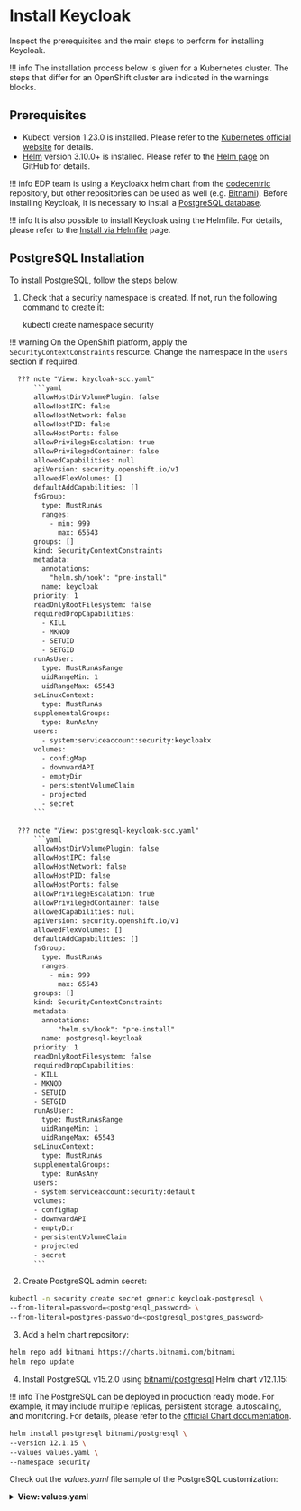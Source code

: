 # Install Keycloak

Inspect the prerequisites and the main steps to perform for installing Keycloak.

!!! info
    The installation process below is given for a Kubernetes cluster. The steps that differ for an OpenShift cluster are
    indicated in the warnings blocks.

## Prerequisites

* Kubectl version 1.23.0 is installed. Please refer to the [Kubernetes official website](https://v1-23.docs.kubernetes.io/releases/download/) for details.
* [Helm](https://helm.sh) version 3.10.0+ is installed. Please refer to the [Helm page](https://github.com/helm/helm/releases/tag/v3.10.2) on GitHub for details.

!!! info
    EDP team is using a Keycloakx helm chart from the [codecentric](https://github.com/codecentric/helm-charts/tree/master/charts/keycloakx) repository, but other repositories can be used as well (e.g. [Bitnami](https://github.com/bitnami/charts/tree/master/bitnami/keycloak/)).
    Before installing Keycloak, it is necessary to install a [PostgreSQL database](https://www.postgresql.org/download/).

!!! info
    It is also possible to install Keycloak using the Helmfile. For details, please refer to the [Install via Helmfile](./install-via-helmfile.md#deploy-keycloak) page.

## PostgreSQL Installation

To install PostgreSQL, follow the steps below:

1. Check that a security namespace is created. If not, run the following command to create it:

      kubectl create namespace security

  !!! warning
      On the OpenShift platform, apply the `SecurityContextConstraints` resource. Change the namespace in the `users` section if required.

      ??? note "View: keycloak-scc.yaml"
          ```yaml
          allowHostDirVolumePlugin: false
          allowHostIPC: false
          allowHostNetwork: false
          allowHostPID: false
          allowHostPorts: false
          allowPrivilegeEscalation: true
          allowPrivilegedContainer: false
          allowedCapabilities: null
          apiVersion: security.openshift.io/v1
          allowedFlexVolumes: []
          defaultAddCapabilities: []
          fsGroup:
            type: MustRunAs
            ranges:
              - min: 999
                max: 65543
          groups: []
          kind: SecurityContextConstraints
          metadata:
            annotations:
              "helm.sh/hook": "pre-install"
            name: keycloak
          priority: 1
          readOnlyRootFilesystem: false
          requiredDropCapabilities:
            - KILL
            - MKNOD
            - SETUID
            - SETGID
          runAsUser:
            type: MustRunAsRange
            uidRangeMin: 1
            uidRangeMax: 65543
          seLinuxContext:
            type: MustRunAs
          supplementalGroups:
            type: RunAsAny
          users:
            - system:serviceaccount:security:keycloakx
          volumes:
            - configMap
            - downwardAPI
            - emptyDir
            - persistentVolumeClaim
            - projected
            - secret
          ```

      ??? note "View: postgresql-keycloak-scc.yaml"
          ```yaml
          allowHostDirVolumePlugin: false
          allowHostIPC: false
          allowHostNetwork: false
          allowHostPID: false
          allowHostPorts: false
          allowPrivilegeEscalation: true
          allowPrivilegedContainer: false
          allowedCapabilities: null
          apiVersion: security.openshift.io/v1
          allowedFlexVolumes: []
          defaultAddCapabilities: []
          fsGroup:
            type: MustRunAs
            ranges:
              - min: 999
                max: 65543
          groups: []
          kind: SecurityContextConstraints
          metadata:
            annotations:
                "helm.sh/hook": "pre-install"
            name: postgresql-keycloak
          priority: 1
          readOnlyRootFilesystem: false
          requiredDropCapabilities:
          - KILL
          - MKNOD
          - SETUID
          - SETGID
          runAsUser:
            type: MustRunAsRange
            uidRangeMin: 1
            uidRangeMax: 65543
          seLinuxContext:
            type: MustRunAs
          supplementalGroups:
            type: RunAsAny
          users:
          - system:serviceaccount:security:default
          volumes:
          - configMap
          - downwardAPI
          - emptyDir
          - persistentVolumeClaim
          - projected
          - secret
          ```

2. Create PostgreSQL admin secret:

  ```bash
  kubectl -n security create secret generic keycloak-postgresql \
  --from-literal=password=<postgresql_password> \
  --from-literal=postgres-password=<postgresql_postgres_password>
  ```

3. Add a helm chart repository:

  ```bash
  helm repo add bitnami https://charts.bitnami.com/bitnami
  helm repo update
  ```

4. Install PostgreSQL v15.2.0 using [bitnami/postgresql](https://artifacthub.io/packages/helm/bitnami/postgresql) Helm chart v12.1.15:

  !!! info
      The PostgreSQL can be deployed in production ready mode. For example, it may include multiple replicas, persistent storage, autoscaling, and monitoring.
      For details, please refer to the [official Chart documentation](https://github.com/bitnami/charts/tree/master/bitnami/postgresql).

  ```bash
  helm install postgresql bitnami/postgresql \
  --version 12.1.15 \
  --values values.yaml \
  --namespace security
  ```

  Check out the *values.yaml* file sample of the PostgreSQL customization:
  <details>
  <summary><b>View: values.yaml</b></summary>
  ```yaml
  # PostgreSQL read only replica parameters
  readReplicas:
    # Number of PostgreSQL read only replicas
    replicaCount: 1

  image:
    tag: 15.2.0-debian-11-r0

  global:
    postgresql:
      auth:
        username: admin
        existingSecret: keycloak-postgresql
        database: keycloak

  primary:
    persistence:
      enabled: true
      size: 3Gi
  ```
  </details>

## Keycloak Installation

To install Keycloak, follow the steps below:

1. Use `security` namespace from the PostgreSQL installation.

2. Add a chart repository:

  ```bash
  helm repo add codecentric https://codecentric.github.io/helm-charts
  helm repo update
  ```

3. Create Keycloak admin secret:

  ```bash
  kubectl -n security create secret generic keycloak-admin-creds \
  --from-literal=username=<keycloak_admin_username> \
  --from-literal=password=<keycloak_admin_password>
  ```

4. Install Keycloak 20.0.3 using [codecentric/keycloakx](https://artifacthub.io/packages/helm/codecentric/keycloakx) Helm chart:

  !!! info
      Keycloak can be deployed in production ready mode. For example, it may include multiple replicas, persistent storage, autoscaling, and monitoring.
      For details, please refer to the [official Chart documentation](https://github.com/codecentric/helm-charts/tree/master/charts/keycloakx).

  ```bash
  helm install keycloakx codecentric/keycloakx \
  --version 2.2.1 \
  --values values.yaml \
  --namespace security
  ```

  Check out the *values.yaml* file sample of the Keycloak customization:

  ??? note "View: values.yaml"

      ```yaml
      replicas: 1

      # Deploy the latest version
      image:
        tag: "20.0.3"

      # start: create OpenShift realm which is required by EDP
      extraInitContainers: |
        - name: realm-provider
          image: busybox
          imagePullPolicy: IfNotPresent
          command:
            - sh
          args:
            - -c
            - |
              echo '{"realm": "openshift","enabled": true}' > /opt/keycloak/data/import/openshift.json
          volumeMounts:
            - name: realm
              mountPath: /opt/keycloak/data/import

      # The following parameter is unrecommended to expose. Exposed health checks lead to an unnecessary attack vector.
      health:
        enabled: false
      # The following parameter is unrecommended to expose. Exposed metrics lead to an unnecessary attack vector.
      metrics:
        enabled: false

      extraVolumeMounts: |
        - name: realm
          mountPath: /opt/keycloak/data/import

      extraVolumes: |
        - name: realm
          emptyDir: {}

      command:
        - "/opt/keycloak/bin/kc.sh"
        - "--verbose"
        - "start"
        - "--auto-build"
        - "--http-enabled=true"
        - "--http-port=8080"
        - "--hostname-strict=false"
        - "--hostname-strict-https=false"
        - "--spi-events-listener-jboss-logging-success-level=info"
        - "--spi-events-listener-jboss-logging-error-level=warn"
        - "--import-realm"

      extraEnv: |
        - name: KC_PROXY
          value: "passthrough"
        - name: KEYCLOAK_ADMIN
          valueFrom:
            secretKeyRef:
              name: keycloak-admin-creds
              key: username
        - name: KEYCLOAK_ADMIN_PASSWORD
          valueFrom:
            secretKeyRef:
              name: keycloak-admin-creds
              key: password
        - name: JAVA_OPTS_APPEND
          value: >-
            -XX:+UseContainerSupport
            -XX:MaxRAMPercentage=50.0
            -Djava.awt.headless=true
            -Djgroups.dns.query={{ include "keycloak.fullname" . }}-headless

      # This block should be uncommented if you install Keycloak on Kubernetes
      ingress:
        enabled: true
        annotations:
          kubernetes.io/ingress.class: nginx
          ingress.kubernetes.io/affinity: cookie
        # The following parameter is unrecommended to expose. Admin paths lead to an unnecessary attack vector.
        console:
          enabled: false
        rules:
          - host: keycloak.<ROOT_DOMAIN>
            paths:
              - path: '{{ tpl .Values.http.relativePath $ | trimSuffix "/" }}/'
                pathType: Prefix

      # This block should be uncommented if you set Keycloak to OpenShift and change the host field
      # route:
      #   enabled: false
      #   # Path for the Route
      #   path: '/'
      #   # Host name for the Route
      #   host: "keycloak.<ROOT_DOMAIN>"
      #   # TLS configuration
      #   tls:
      #     enabled: true

      resources:
        limits:
          memory: "2048Mi"
        requests:
          cpu: "50m"
          memory: "512Mi"

      # Check database readiness at startup
      dbchecker:
        enabled: true

      database:
        vendor: postgres
        existingSecret: keycloak-postgresql
        hostname: postgresql
        port: 5432
        username: admin
        database: keycloak
      ```

## Configuration

To prepare Keycloak for integration with EDP, follow the steps below:

1. Ensure that the `openshift` realm is created.

2. Create the `edp_<EDP_PROJECT>` user and set the password in the `Master` realm.

  !!! note
      This user should be used by EDP to access Keycloak. Please refer to the [Install EDP](install-edp.md) and [Install EDP via Helmfile](install-via-helmfile.md) sections for details.

3. In the `Role Mapping` tab, assign the proper roles to the user:

  * Realm Roles:

    * create-realm,

    * offline_access,

    * uma_authorization

  * Client Roles `openshift-realm`:

    * impersonation,

    * manage-authorization,

    * manage-clients,

    * manage-users

  !![Role mappings](../assets/operator-guide/keycloak-roles.png "Role mappings")

## Related Articles

* [Install EDP](install-edp.md)
* [Install via Helmfile](install-via-helmfile.md)
* [Install Harbor](install-harbor.md)
